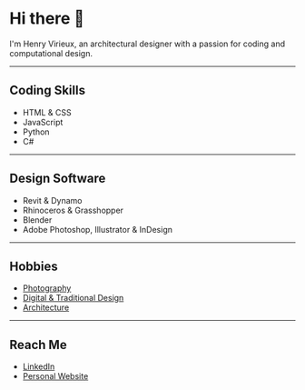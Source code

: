 # Hi there 👋
I'm Henry Virieux, an architectural designer with a passion for coding and computational design.

---

## Coding Skills
- HTML & CSS
- JavaScript
- Python
- C#

---

## Design Software
- Revit & Dynamo
- Rhinoceros & Grasshopper
- Blender
- Adobe Photoshop, Illustrator & InDesign

---

## Hobbies
- [Photography](https://www.flickr.com/photos/hrvirieux/)
- [Digital & Traditional Design](https://henry-virieux.artstation.com)
- [Architecture](https://www.behance.net/henryvirieux)

---

## Reach Me
- [LinkedIn](https://www.linkedin.com/in/henryvirieux/) 
- [Personal Website](https://www.henryvirieux.com) 
